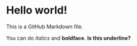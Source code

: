 # Hello world!

This is a GitHub Markdown file.

You can do *italics* and **boldface**.  __Is this underline?__
